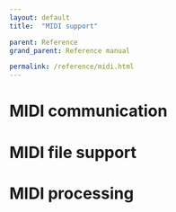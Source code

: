 ```yaml
---
layout: default
title:  "MIDI support"

parent: Reference
grand_parent: Reference manual

permalink: /reference/midi.html
---
```


# MIDI communication

# MIDI file support

# MIDI processing